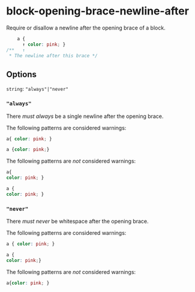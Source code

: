 # block-opening-brace-newline-after

Require or disallow a newline after the opening brace of a block.

```css
    a { 
      ↑ color: pink; }
/**   ↑  
 * The newline after this brace */
```

## Options

`string`: `"always"|"never"`

### `"always"`

There *must always* be a single newline after the opening brace.

The following patterns are considered warnings:

```css
a{ color: pink; }
```

```css
a {color: pink;}
```

The following patterns are *not* considered warnings:

```css
a{
color: pink; }
```

```css
a {
color: pink; }
```

### `"never"`

There *must never* be whitespace after the opening brace.

The following patterns are considered warnings:

```css
a { color: pink; }
```

```css
a {
color: pink;}
```

The following patterns are *not* considered warnings:

```css
a{color: pink; }
```

